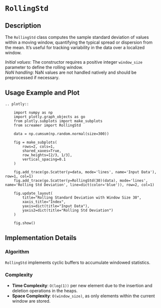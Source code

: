 # `RollingStd`

## Description

The `RollingStd` class computes the sample standard deviation of values within a moving window, quantifying the typical spread or dispersion from the mean. It’s useful for tracking variability in the data over a localized window.

*Initial values*: The constructor requires a positive integer `window_size` parameter to define the rolling window.  
*NaN handling*: NaN values are not handled natively and should be preprocessed if necessary.

## Usage Example and Plot

```{eval-rst}
.. plotly::

    import numpy as np
    import plotly.graph_objects as go
    from plotly.subplots import make_subplots
    from screamer import RollingStd

    data = np.cumsum(np.random.normal(size=300))

    fig = make_subplots(
        rows=2, cols=1,
        shared_xaxes=True,
        row_heights=[2/3, 1/3],
        vertical_spacing=0.1
    )

    fig.add_trace(go.Scatter(y=data, mode='lines', name='Input Data'), row=1, col=1)
    fig.add_trace(go.Scatter(y=RollingStd(30)(data), mode='lines', name='Rolling Std Deviation', line=dict(color='blue')), row=2, col=1)

    fig.update_layout(
        title="Rolling Standard Deviation with Window Size 30",
        xaxis_title="Index",
        yaxis=dict(title="Input Data"),
        yaxis2=dict(title="Rolling Std Deviation")
    )

    fig.show()
```

## Implementation Details

### Algorithm

`RollingStd` implements cyclic buffers to accumulate windowed statistics.

### Complexity

* **Time Complexity**: `O(log(1))` per new element due to the insertion and deletion operations in the heaps.
* **Space Complexity**: `O(window_size)`, as only elements within the current window are stored.

